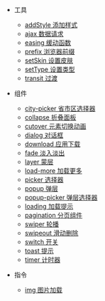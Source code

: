 * 工具
  * [addStyle 添加样式](src/tools/add-style/)
  * [ajax 数据请求](src/tools/ajax/)
  * [easing 缓动函数](src/tools/easing/)
  * [prefix 浏览器前缀](src/tools/prefix/)
  * [setSkin 设置皮肤](src/tools/set-skin/)
  * [setType 设置类型](src/tools/set-type/)
  * [transit 过渡](src/tools/transit/)

* 组件

  * [city-picker 省市区选择器](src/components/city-picker/)
  * [collapse 折叠面板](src/components/collapse/)
  * [cutover 元素切换动画](src/components/cutover/)
  * [dialog 对话框](src/components/dialog/)
  * [download 应用下载](src/components/download/)
  * [fade 淡入淡出](src/components/fade/)
  * [layer 蒙层](src/components/layer/)
  * [load-more 加载更多](src/components/load-more/)
  * [picker 选择器](src/components/picker/)
  * [popup 弹层](src/components/popup/)
  * [popup-picker 弹层选择器](src/components/popup-picker/)
  * [loading 加载提示](src/components/loading/)
  * [pagination 分页组件](src/components/pagination/)
  * [swiper 轮播](src/components/swiper/)
  * [swipeout 滑动删除](src/components/swipeout/)
  * [switch 开关](src/components/switch/)
  * [toast 提示](src/components/toast/)
  * [timer 计时器](src/components/timer/)

* 指令

  * [img 图片加载](src/directives/img/)
